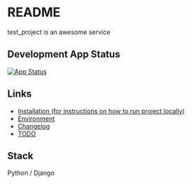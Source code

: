 # README

test_project is an awesome service

## Development App Status

[![App Status](https://deploy.saritasa.rocks/api/badge?name=test_project-backend-dev&revision=true)](https://deploy.saritasa.rocks/applications/test_project-backend-dev)


## Links
* [Installation (for instructions on how to run project locally)](docs/INSTALL.md)
* [Environment](docs/ENVIRONMENT.md)
* [Changelog](docs/CHANGELOG.md)
* [TODO](docs/TODO.md)

## Stack

Python / Django

